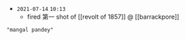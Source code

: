 - `2021-07-14`  `10:13`
	- fired 第一 shot of [[revolt of 1857]] @ [[barrackpore]]

```query
"mangal pandey"
```